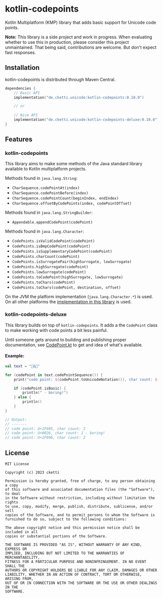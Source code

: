 # kotlin-codepoints

Kotlin Multiplatform (KMP) library that adds basic support for Unicode code points. 

**Note:** This library is a side project and work in progress. When evaluating whether to use this in production, please
consider this project unmaintained. That being said, contributions are welcome. But don't expect fast responses.

## Installation
kotlin-codepoints is distributed through Maven Central.

```kotlin
dependencies {
    // Basic API
    implementation("de.cketti.unicode:kotlin-codepoints:0.10.0")

    // or
    
    // Nice API
    implementation("de.cketti.unicode:kotlin-codepoints-deluxe:0.10.0")
}
```

## Features

### kotlin-codepoints

This library aims to make some methods of the Java standard library available to Kotlin multiplatform projects.

Methods found in `java.lang.String`:
* `CharSequence.codePointAt(index)`
* `CharSequence.codePointBefore(index)`
* `CharSequence.codePointCount(beginIndex, endIndex)`
* `CharSequence.offsetByCodePoints(index, codePointOffset)`

Methods found in `java.lang.StringBuilder`:
* `Appendable.appendCodePoint(codePoint)`

Methods found in `java.lang.Character`: 
* `CodePoints.isValidCodePoint(codePoint)`
* `CodePoints.isBmpCodePoint(codePoint)`
* `CodePoints.isSupplementaryCodePoint(codePoint)`
* `CodePoints.charCount(codePoint)`
* `CodePoints.isSurrogatePair(highSurrogate, lowSurrogate)`
* `CodePoints.highSurrogate(codePoint)`
* `CodePoints.lowSurrogate(codePoint)`
* `CodePoints.toCodePoint(highSurrogate, lowSurrogate)`
* `CodePoints.toChars(codePoint)`
* `CodePoints.toChars(codePoint, destination, offset)`

On the JVM the platform implementation (`java.lang.Character.*`) is used. On all other platforms the 
[implementation in this library](src/commonImplementation/kotlin) is used.

### kotlin-codepoints-deluxe

This library builds on top of `kotlin-codepoints`. It adds a the `CodePoint` class to make working with code points a 
bit less painful.

Until someone gets around to building and publishing proper documentation, 
see [CodePoint.kt](https://github.com/cketti/kotlin-codepoints/blob/main/kotlin-codepoints-deluxe/src/commonMain/kotlin/CodePoint.kt)
to get and idea of what's available.

#### Example:
```kotlin
val text = "🦕&🦖"

for (codePoint in text.codePointSequence()) {
    print("code point: ${codePoint.toUnicodeNotation()}, char count: ${codePoint.charCount}")

    if (codePoint.isBasic) {
        println(" - boring!")
    } else {
        println()
    }
}

// Output:
// -------
// code point: U+1F995, char count: 2
// code point: U+0026, char count: 1 - boring!
// code point: U+1F996, char count: 2
```


## License

```text
MIT License

Copyright (c) 2023 cketti

Permission is hereby granted, free of charge, to any person obtaining a copy
of this software and associated documentation files (the "Software"), to deal
in the Software without restriction, including without limitation the rights
to use, copy, modify, merge, publish, distribute, sublicense, and/or sell
copies of the Software, and to permit persons to whom the Software is
furnished to do so, subject to the following conditions:

The above copyright notice and this permission notice shall be included in all
copies or substantial portions of the Software.

THE SOFTWARE IS PROVIDED "AS IS", WITHOUT WARRANTY OF ANY KIND, EXPRESS OR
IMPLIED, INCLUDING BUT NOT LIMITED TO THE WARRANTIES OF MERCHANTABILITY,
FITNESS FOR A PARTICULAR PURPOSE AND NONINFRINGEMENT. IN NO EVENT SHALL THE
AUTHORS OR COPYRIGHT HOLDERS BE LIABLE FOR ANY CLAIM, DAMAGES OR OTHER
LIABILITY, WHETHER IN AN ACTION OF CONTRACT, TORT OR OTHERWISE, ARISING FROM,
OUT OF OR IN CONNECTION WITH THE SOFTWARE OR THE USE OR OTHER DEALINGS IN THE
SOFTWARE.
```

